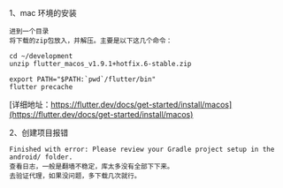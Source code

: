 1、mac 环境的安装
```
进到一个目录
将下载的zip包放入，并解压。主要是以下这几个命令：

cd ~/development
unzip flutter_macos_v1.9.1+hotfix.6-stable.zip  

export PATH="$PATH:`pwd`/flutter/bin"
flutter precache
```
[详细地址：https://flutter.dev/docs/get-started/install/macos](https://flutter.dev/docs/get-started/install/macos)

2、创建项目报错
```
Finished with error: Please review your Gradle project setup in the android/ folder.
查看日志，一般是翻墙不稳定，库太多没有全部下下来。
去验证代理，如果没问题，多下载几次就行。
```
